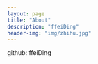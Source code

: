```yaml
---
layout: page
title: "About"
description: "ffeiDing"
header-img: "img/zhihu.jpg"
---
```


github: ffeiDing
